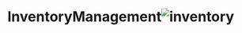 # InventoryManagement![inventory](https://user-images.githubusercontent.com/62179279/171928294-40359d4e-27a0-4df9-b280-84ad421cbbb7.jpg)
